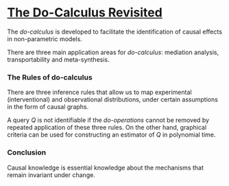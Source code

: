 # [The Do-Calculus Revisited](https://arxiv.org/ftp/arxiv/papers/1210/1210.4852.pdf)

The *do-calculus* is developed to facilitate the identification of causal effects in non-parametric models.

There are three main application areas for *do-calculus*: mediation analysis, transportability and meta-synthesis.

### The Rules of do-calculus

There are three inference rules that allow us to map experimental (interventional) and observational distributions, under certain assumptions in the form of causal graphs.

A query $Q$ is not identifiable if the *do-operations* cannot be removed by repeated application of these three rules. On the other hand, graphical criteria can be used for constructing an estimator of $Q$ in polynomial time.

### Conclusion

Causal knowledge is essential knowledge about the mechanisms that remain invariant under change.